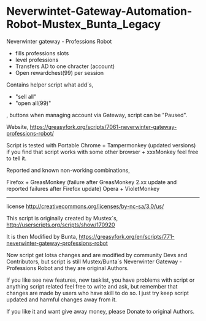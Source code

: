Neverwintet-Gateway-Automation-Robot-Mustex_Bunta_Legacy
========================================================

Neverwinter gateway - Professions Robot 

+ fills professions slots
+ level professions
+ Transfers AD to one chracter (account)
+ Open rewardchest(99) per session

Contains helper script what add´s,

+ "sell all" 
+ "open all(99)"

, buttons when managing account via Gateway, script can be "Paused". 

Website, https://greasyfork.org/scripts/7061-neverwinter-gateway-professions-robot/

Script is tested with Portable Chrome + Tampermonkey (updated versions)
if you find that script works with some other browser + xxxMonkey feel free to tell it.

Reported and known non-working combinations,

Firefox + GreasMonkey (failure after GreasMonkey 2.xx update and reported failures after Firefox update)
Opera + VioletMonkey 

* * *
license http://creativecommons.org/licenses/by-nc-sa/3.0/us/

This script is originally created by Mustex´s,
http://userscripts.org/scripts/show/170920

It is then Modified by Bunta,
https://greasyfork.org/en/scripts/771-neverwinter-gateway-professions-robot 

Now script get lotsa changes and are modified by community Devs and Contributors, 
but script is still Mustex/Bunta´s Neverwinter Gateway - Professions Robot and they are original Authors. 

If you like see new features, new tasklist, you have problems with script or anything script related feel free to write and ask, but remember that changes are made by users who have skill to do so. I just try keep script updated and harmful changes away from it.

If you like it and want give away money, please Donate to original Authors.
